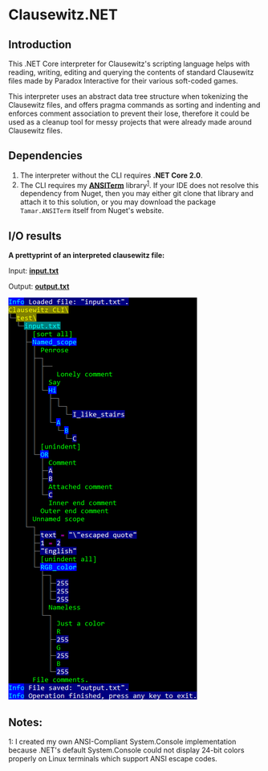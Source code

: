 # Clausewitz.NET
## Introduction
This .NET Core interpreter for Clausewitz's scripting language helps with reading, writing, editing and querying the contents of standard Clausewitz files made by Paradox Interactive for their various soft-coded games. 

This interpreter uses an abstract data tree structure when tokenizing the Clausewitz files, and offers pragma commands as sorting and indenting and enforces comment association to prevent their lose, therefore it could be used as a cleanup tool for messy projects that were already made around Clausewitz files.

## Dependencies
1. The interpreter without the CLI requires **.NET Core 2.0**.
2. The CLI requires my **[ANSITerm](https://github.com/david-tamar/ansi-term)**  library<sup>[1](#WhyANSITerm)</sup>. If your IDE does not resolve this dependency from Nuget, then you may either git clone that library and attach it to this solution, or you may download the package `Tamar.ANSITerm` itself from Nuget's website.

## I/O results

**A prettyprint of an interpreted clausewitz file:**

Input: **[input.txt](Clausewitz.CLI%2FTest%2Finput.txt)**

Output: **[output.txt](Clausewitz.CLI%2FTest%2Foutput.txt)**

![Screenshot of a prettyprint output of a typical Clausewitz file](images/prettyprint.png)

## Notes:
<a name="WhyANSITerm">1</a>: I created my own ANSI-Compliant System.Console implementation because .NET's default System.Console could not display 24-bit colors properly on Linux terminals which support ANSI escape codes.
